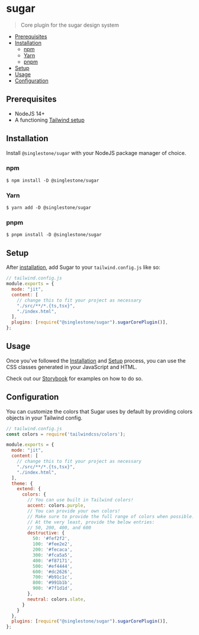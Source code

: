 # sugar

> Core plugin for the sugar design system

<!-- START doctoc generated TOC please keep comment here to allow auto update -->
<!-- DON'T EDIT THIS SECTION, INSTEAD RE-RUN doctoc TO UPDATE -->

- [Prerequisites](#prerequisites)
- [Installation](#installation)
  - [npm](#npm)
  - [Yarn](#yarn)
  - [pnpm](#pnpm)
- [Setup](#setup)
- [Usage](#usage)
- [Configuration](#configuration)

<!-- END doctoc generated TOC please keep comment here to allow auto update -->

## Prerequisites

- NodeJS 14+
- A functioning [Tailwind setup](https://tailwindcss.com/docs/installation)

## Installation

Install `@singlestone/sugar` with your NodeJS package manager of choice.

### npm

```shell
$ npm install -D @singlestone/sugar
```

### Yarn

```shell
$ yarn add -D @singlestone/sugar
```

### pnpm

```shell
$ pnpm install -D @singlestone/sugar
```

## Setup

After [installation](#installation), add Sugar to your `tailwind.config.js` like so:

```js
// tailwind.config.js
module.exports = {
  mode: "jit",
  content: [
    // change this to fit your project as necessary
    "./src/**/*.{ts,tsx}",
    "./index.html",
  ],
  plugins: [require("@singlestone/sugar").sugarCorePlugin()],
};
```

## Usage

Once you've followed the [Installation](#installation) and [Setup](#setup) process, you can use the CSS classes
generated in your JavaScript and HTML.

Check out our [Storybook](https://sugar.singlestone.io) for examples on how to do so.

## Configuration

You can customize the colors that Sugar uses by default by providing colors objects in your Tailwind config.

```js
// tailwind.config.js
const colors = require('tailwindcss/colors');

module.exports = {
  mode: "jit",
  content: [
    // change this to fit your project as necessary
    "./src/**/*.{ts,tsx}",
    "./index.html",
  ],
  theme: {
    extend: {
      colors: {
        // You can use built in Tailwind colors!
        accent: colors.purple,
        // You can provide your own colors!
        // Make sure to provide the full range of colors when possible.
        // At the very least, provide the below entries:
        // 50, 200, 400, and 600
        destructive: {
          50: '#fef2f2',
          100: '#fee2e2',
          200: '#fecaca',
          300: '#fca5a5',
          400: '#f87171',
          500: '#ef4444',
          600: '#dc2626',
          700: '#b91c1c',
          800: '#991b1b',
          900: '#7f1d1d',
        },
        neutral: colors.slate,
      }
    }
  },
  plugins: [require("@singlestone/sugar").sugarCorePlugin()],
};
```
